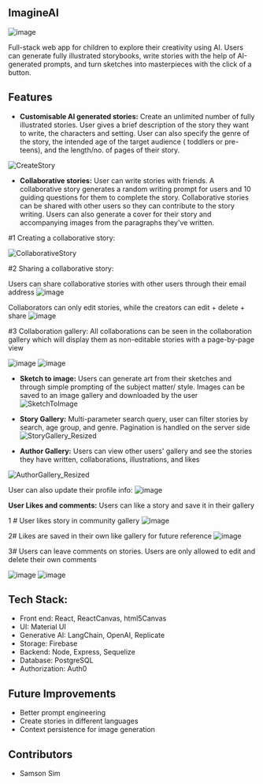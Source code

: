 ## ImagineAI

![image](https://github.com/samsonsim2/storybook-frontend/assets/106437135/f52ed2d1-d3b6-477b-b8c4-2c1d91990331)



Full-stack web app for children to explore their creativity using AI. Users can generate fully illustrated storybooks, write stories with the help of AI-generated prompts, and turn sketches into masterpieces with the click of a button. 

## Features
 

* **Customisable AI generated stories:** Create an unlimited number of fully illustrated stories. User gives a brief description of the story they want to write, the characters and setting. User can also specify the genre of the story, the intended age of the target audience ( toddlers or pre-teens), and the length/no. of pages of their story.  

 ![CreateStory](https://github.com/samsonsim2/storybook-frontend/assets/106437135/da4cfc67-1a74-4b78-9e5e-29d674ee47be)


* **Collaborative stories:** User can write stories with friends. A collaborative story generates a random writing prompt for users and 10 guiding questions for them to complete the story. Collaborative stories can be shared with other users so they can contribute to the story writing. Users can also generate a cover for their story and accompanying images from the paragraphs they've written.

#1 Creating a collaborative story: 

![CollaborativeStory](https://github.com/samsonsim2/storybook-frontend/assets/106437135/08597465-96f9-4d22-adfe-1012bf311653)

#2 Sharing a collaborative story: 

Users can share collaborative stories with other users through their email address
![image](https://github.com/samsonsim2/storybook-frontend/assets/106437135/a066f707-5f5e-44f6-9400-22ca52723212)

Collaborators can only edit stories, while the creators can edit + delete + share 
![image](https://github.com/samsonsim2/storybook-frontend/assets/106437135/c7822b8a-835a-4386-ab0a-ff8879522812)

#3 Collaboration gallery: 
All collaborations can be seen in the collaboration gallery which will display them as non-editable stories with a page-by-page view 

![image](https://github.com/samsonsim2/storybook-frontend/assets/106437135/eb6e3e17-e351-4aca-a3ea-8d17511811a9)
![image](https://github.com/samsonsim2/storybook-frontend/assets/106437135/a9a201b0-f29a-4762-b4ce-21f4e154c40d)


 


* **Sketch to image:** Users can generate art from their sketches and through simple prompting of the subject matter/ style. Images can be saved to an image gallery and downloaded by the user 
  ![SketchToImage](https://github.com/samsonsim2/storybook-frontend/assets/106437135/0ba91227-c18e-42e0-8d22-a1490590b20a)

  
* **Story Gallery:**  Multi-parameter search query, user can filter stories by search, age group, and genre. Pagination is handled on the server side
  ![StoryGallery_Resized](https://github.com/samsonsim2/storybook-frontend/assets/106437135/90ac9b0a-75ef-45f8-8f9b-91c56e811601)

* **Author Gallery:**  Users can view other users' gallery and see the stories they have written, collaborations, illustrations, and likes

![AuthorGallery_Resized](https://github.com/samsonsim2/storybook-frontend/assets/106437135/18fd8305-5b6d-4fc8-9bb3-35f12a96ffc8)

User can also update their profile info: 
![image](https://github.com/samsonsim2/storybook-frontend/assets/106437135/66b36d4e-8b21-4fc4-9647-f4a989c93f48)

 **User Likes and comments:** Users can like a story and save it in their gallery 

1 # User likes story in community gallery
![image](https://github.com/samsonsim2/storybook-frontend/assets/106437135/db993ee5-bd6c-422a-86c4-bd31b4bd2497)

2# Likes are saved in their own like gallery for future reference
![image](https://github.com/samsonsim2/storybook-frontend/assets/106437135/75a9a866-ffbf-455c-8e38-4678ab9b4503)

3# Users can leave comments on stories. Users are only allowed to edit and delete their own comments 

![image](https://github.com/samsonsim2/storybook-frontend/assets/106437135/b8da28eb-91f0-4839-a348-945fc0333ef2)
![image](https://github.com/samsonsim2/storybook-frontend/assets/106437135/bf6b70f4-bcb8-447e-b0b0-6749c6231d83)


 

 
## Tech Stack: 
* Front end: React, ReactCanvas, html5Canvas
* UI: Material UI
* Generative AI: LangChain, OpenAI, Replicate 
* Storage: Firebase
* Backend: Node, Express, Sequelize
* Database: PostgreSQL
* Authorization: Auth0

## Future Improvements
* Better prompt engineering 
* Create stories in different languages 
* Context persistence for image generation  

## Contributors 
* Samson Sim

